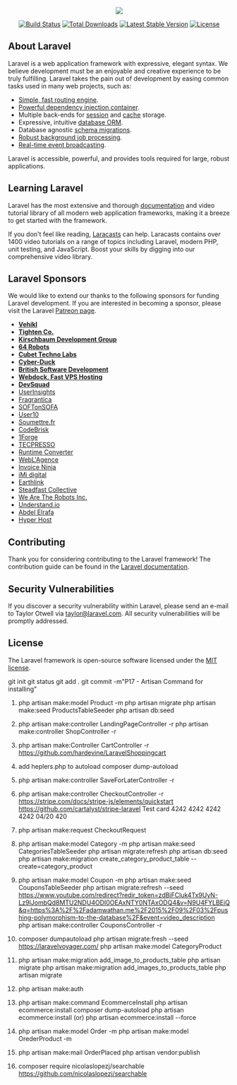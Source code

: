 <p align="center"><img src="https://laravel.com/assets/img/components/logo-laravel.svg"></p>

<p align="center">
<a href="https://travis-ci.org/laravel/framework"><img src="https://travis-ci.org/laravel/framework.svg" alt="Build Status"></a>
<a href="https://packagist.org/packages/laravel/framework"><img src="https://poser.pugx.org/laravel/framework/d/total.svg" alt="Total Downloads"></a>
<a href="https://packagist.org/packages/laravel/framework"><img src="https://poser.pugx.org/laravel/framework/v/stable.svg" alt="Latest Stable Version"></a>
<a href="https://packagist.org/packages/laravel/framework"><img src="https://poser.pugx.org/laravel/framework/license.svg" alt="License"></a>
</p>

## About Laravel

Laravel is a web application framework with expressive, elegant syntax. We believe development must be an enjoyable and creative experience to be truly fulfilling. Laravel takes the pain out of development by easing common tasks used in many web projects, such as:

- [Simple, fast routing engine](https://laravel.com/docs/routing).
- [Powerful dependency injection container](https://laravel.com/docs/container).
- Multiple back-ends for [session](https://laravel.com/docs/session) and [cache](https://laravel.com/docs/cache) storage.
- Expressive, intuitive [database ORM](https://laravel.com/docs/eloquent).
- Database agnostic [schema migrations](https://laravel.com/docs/migrations).
- [Robust background job processing](https://laravel.com/docs/queues).
- [Real-time event broadcasting](https://laravel.com/docs/broadcasting).

Laravel is accessible, powerful, and provides tools required for large, robust applications.

## Learning Laravel

Laravel has the most extensive and thorough [documentation](https://laravel.com/docs) and video tutorial library of all modern web application frameworks, making it a breeze to get started with the framework.

If you don't feel like reading, [Laracasts](https://laracasts.com) can help. Laracasts contains over 1400 video tutorials on a range of topics including Laravel, modern PHP, unit testing, and JavaScript. Boost your skills by digging into our comprehensive video library.

## Laravel Sponsors

We would like to extend our thanks to the following sponsors for funding Laravel development. If you are interested in becoming a sponsor, please visit the Laravel [Patreon page](https://patreon.com/taylorotwell).

- **[Vehikl](https://vehikl.com/)**
- **[Tighten Co.](https://tighten.co)**
- **[Kirschbaum Development Group](https://kirschbaumdevelopment.com)**
- **[64 Robots](https://64robots.com)**
- **[Cubet Techno Labs](https://cubettech.com)**
- **[Cyber-Duck](https://cyber-duck.co.uk)**
- **[British Software Development](https://www.britishsoftware.co)**
- **[Webdock, Fast VPS Hosting](https://www.webdock.io/en)**
- **[DevSquad](https://devsquad.com)**
- [UserInsights](https://userinsights.com)
- [Fragrantica](https://www.fragrantica.com)
- [SOFTonSOFA](https://softonsofa.com/)
- [User10](https://user10.com)
- [Soumettre.fr](https://soumettre.fr/)
- [CodeBrisk](https://codebrisk.com)
- [1Forge](https://1forge.com)
- [TECPRESSO](https://tecpresso.co.jp/)
- [Runtime Converter](http://runtimeconverter.com/)
- [WebL'Agence](https://weblagence.com/)
- [Invoice Ninja](https://www.invoiceninja.com)
- [iMi digital](https://www.imi-digital.de/)
- [Earthlink](https://www.earthlink.ro/)
- [Steadfast Collective](https://steadfastcollective.com/)
- [We Are The Robots Inc.](https://watr.mx/)
- [Understand.io](https://www.understand.io/)
- [Abdel Elrafa](https://abdelelrafa.com)
- [Hyper Host](https://hyper.host)

## Contributing

Thank you for considering contributing to the Laravel framework! The contribution guide can be found in the [Laravel documentation](https://laravel.com/docs/contributions).

## Security Vulnerabilities

If you discover a security vulnerability within Laravel, please send an e-mail to Taylor Otwell via [taylor@laravel.com](mailto:taylor@laravel.com). All security vulnerabilities will be promptly addressed.

## License

The Laravel framework is open-source software licensed under the [MIT license](https://opensource.org/licenses/MIT).

 git init
 git status
 git add .
 git commit -m"P17 - Artisan Command for installing"
  


1. php artisan make:model Product -m
   php artisan migrate
   php artisan make:seed ProductsTableSeeder
   php artisan db:seed
   
2. php artisan make:controller LandingPageController -r
   php artisan make:controller ShopController -r
   
3. php artisan make:Controller CartController -r
   https://github.com/hardevine/LaravelShoppingcart
 
4. add heplers.php to autoload 
   composer dump-autoload 
   
5. php artisan make:controller SaveForLaterController -r

6. php artisan make:controller CheckoutController -r
   https://stripe.com/docs/stripe-js/elements/quickstart
   https://github.com/cartalyst/stripe-laravel
   Test card 
   4242 4242 4242 4242 04/20  420
 
7. php artisan make:request CheckoutRequest

8. php artisan make:model Category -m
   php artisan make:seed CategoriesTableSeeder
   php artisan migrate:refresh
   php artisan db:seed
   php artisan make:migration create_category_product_table --create=category_product
9. php artisan make:model Coupon -m
   php artisan make:seed CouponsTableSeeder
   php artisan migrate:refresh --seed
   https://www.youtube.com/redirect?redir_token=zdBiFCluk4Tx9UyN-Lz9lJombQd8MTU2NDU4ODI0OEAxNTY0NTAxODQ4&v=N9U4FYLBEiQ&q=https%3A%2F%2Fadamwathan.me%2F2015%2F09%2F03%2Fpushing-polymorphism-to-the-database%2F&event=video_description   
   php artisan make:controller CouponsController -r
 
10. composer dumpautoload
    php artisan migrate:fresh --seed
https://laravelvoyager.com/
    php artisan make:model CategoryProduct
      
12. php artisan make:migration add_image_to_products_table
    php artisan migrate
    php artisan make:migration add_images_to_products_table
    php artisan migrate
    
    
13. php artisan make:auth

17. php artisan make:command EcommerceInstall
    php artisan ecommerce:install
    composer dump-autoload
    php artisan ecommerce:install
        (or)
    php artisan ecommerce:install --force
    
18. php artisan make:model Order -m
    php artisan make:model OrederProduct -m
    
19. php artisan make:mail OrderPlaced
    php artisan vendor:publish

20. composer require nicolaslopezj/searchable
    https://github.com/nicolaslopezj/searchable
